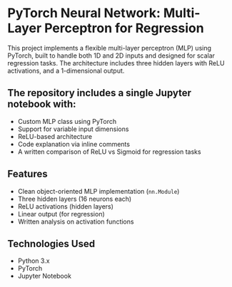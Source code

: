 # PyTorch Neural Network: Multi-Layer Perceptron for Regression 

This project implements a flexible multi-layer perceptron (MLP) using PyTorch, built to handle both 1D and 2D inputs and designed for scalar regression tasks. The architecture includes three hidden layers with ReLU activations, and a 1-dimensional output.


## The repository includes a single Jupyter notebook with:
- Custom MLP class using PyTorch
- Support for variable input dimensions
- ReLU-based architecture
- Code explanation via inline comments
- A written comparison of ReLU vs Sigmoid for regression tasks

## Features

- Clean object-oriented MLP implementation (`nn.Module`)
- Three hidden layers (16 neurons each)
- ReLU activations (hidden layers)
- Linear output (for regression)
- Written analysis on activation functions

## Technologies Used

- Python 3.x
- PyTorch
- Jupyter Notebook
